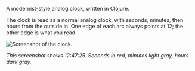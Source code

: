 A modernist-style analog clock, written in Clojure.

The clock is read as a normal analog clock, with seconds, minutes, then hours from the outside in. One edge of each arc always points at 12; the other edge is what you read.

![Screenshot of the clock.](http://problemattic.net/media/i/content/clock-screenshot.png)

*This screenshot shows 12:47:25. Seconds in red, minutes light gray, hours dark gray.*
